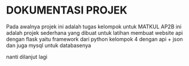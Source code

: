 # DOKUMENTASI PROJEK

Pada awalnya projek ini adalah tugas kelompok untuk MATKUL AP2B ini adalah projek sederhana yang dibuat untuk latihan membuat website api dengan flask yaitu framework dari python kelompok 4 dengan api + json dan juga mysql untuk databasenya

nanti dilanjut lagi 
